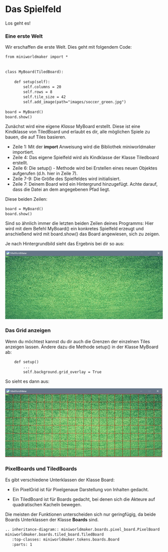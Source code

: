 Das Spielfeld
=============

Los geht es!

### Eine erste Welt

Wir erschaffen die erste Welt. Dies geht mit folgendem Code:

```
from miniworldmaker import *


class MyBoard(TiledBoard):

    def setup(self):
        self.columns = 20
        self.rows = 8
        self.tile_size = 42
        self.add_image(path="images/soccer_green.jpg")

board = MyBoard()
board.show()
```

Zunächst wird eine eigene *Klasse* MyBoard erstellt. Diese ist eine Kindklasse von TiledBoard
und erlaubt es dir, alle möglichen Spiele zu bauen, die auf Tiles basieren.

  * Zeile 1: Mit der **import** Anweisung wird die Bibliothek miniworldmaker importiert.
  * Zeile 4: Das eigene Spielfeld wird als Kindklasse der Klasse Tiledboard erstellt.
  * Zeile 6: Die setup() - Methode wird bei Erstellen eines neuen Objektes aufgerufen (d.h. hier in Zeile 7).
  * Zeile 7-9: Die Größe des Spielfeldes wird initialisiert.
  * Zeile 7: Deinem Board wird ein Hintergrund hinzugefügt. Achte darauf, dass die Datei an dem angegebenen Pfad liegt.

Diese beiden Zeilen:
```
board = MyBoard()
board.show()
```

Sind so ähnlich immer die letzten beiden Zeilen deines Programms: 
Hier wird mit dem Befehl MyBoard() ein konkretes Spielfeld erzeugt und anschießend wird mit
board.show() das Board angewiesen, sich zu zeigen.

Je nach Hintergrundbild sieht das Ergebnis bei dir so aus:

![tiles](../_images/first.jpg)

### Das Grid anzeigen

Wenn du möchtest kannst du dir auch die Grenzen der einzelnen Tiles anzeigen lassen.
Ändere dazu die Methode setup() in der Klasse MyBoard ab:

```
    def setup()
        ...
        self.background.grid_overlay = True
```

So sieht es dann aus:

![tiles](../_images/grid.jpg)

### PixelBoards und TiledBoards

Es gibt verschiedene Unterklassen der Klasse Board:

  * Ein PixelGrid ist für Pixelgenaue Darstellung von Inhalten gedacht.
  
  * Ein TiledBoard ist für Boards gedacht, bei denen sich die Akteure auf quadratischen Kacheln bewegen.
  
Die meisten der Funktionen unterscheiden sich nur geringfügig, da beide Boards Unterklassen der Klasse **Boards** sind.

```eval_rst
.. inheritance-diagram:: miniworldmaker.boards.pixel_board.PixelBoard miniworldmaker.boards.tiled_board.TiledBoard
   :top-classes: miniworldmaker.tokens.boards.Board
   :parts: 1
```

